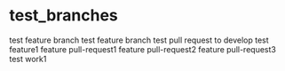 # test_branches
test feature branch
test feature branch
test pull request to develop
test feature1
feature pull-request1
feature pull-request2
feature pull-request3
test work1
